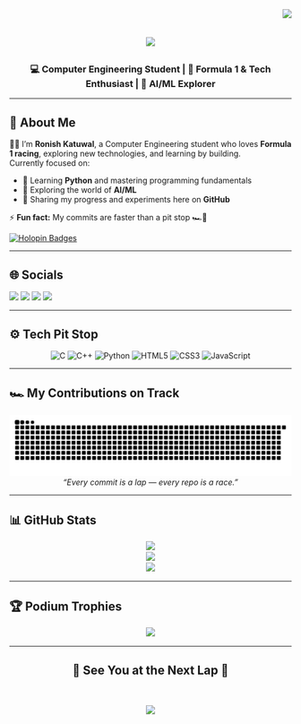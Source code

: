 <img align="right" src="https://visitor-badge.laobi.icu/badge?page_id=ronish-jpg.ronish-jpg" />

<h1 align="center">
  <img src="https://readme-typing-svg.herokuapp.com/?font=Orbitron&size=35&color=00FFFF&center=true&vCenter=true&width=600&height=70&duration=4000&lines=🏎️+Hey+There!;+I'm+Ronish+Katuwal!;+Welcome+to+My+F1+Garage!"/>
</h1>

<h3 align="center">💻 Computer Engineering Student | 🏁 Formula 1 & Tech Enthusiast | 🚀 AI/ML Explorer</h3>

---

## 💫 About Me
👨‍💻 I’m **Ronish Katuwal**, a Computer Engineering student who loves **Formula 1 racing**, exploring new technologies, and learning by building.  
Currently focused on:  
- 🐍 Learning **Python** and mastering programming fundamentals  
- 🤖 Exploring the world of **AI/ML**  
- 🧩 Sharing my progress and experiments here on **GitHub**  

⚡ **Fun fact:** My commits are faster than a pit stop 🏎️💨  

[![Holopin Badges](https://holopin.me/ronishjpg)](https://holopin.io/@ronishjpg)

---

## 🌐 Socials
<a href="mailto:katuwalronish0@gmail.com"><img src="https://img.shields.io/badge/Email-D14836?logo=gmail&logoColor=white&style=for-the-badge"></a>
<a href="https://linkedin.com/in/ronish-katuwal"><img src="https://img.shields.io/badge/LinkedIn-0077B5?logo=linkedin&logoColor=white&style=for-the-badge"></a>
<a href="https://instagram.com/iamnot_ronish"><img src="https://img.shields.io/badge/Instagram-%23E4405F.svg?logo=Instagram&logoColor=white&style=for-the-badge"></a>
<a href="#"><img src="https://img.shields.io/badge/Facebook-%231877F2.svg?logo=Facebook&logoColor=white&style=for-the-badge"></a>

---

## ⚙️ Tech Pit Stop
<div align="center">
  
![C](https://img.shields.io/badge/C-%2300599C.svg?style=for-the-badge&logo=c&logoColor=white)
![C++](https://img.shields.io/badge/C++-%2300599C.svg?style=for-the-badge&logo=c%2B%2B&logoColor=white)
![Python](https://img.shields.io/badge/Python-3776AB?style=for-the-badge&logo=python&logoColor=FFD43B)
![HTML5](https://img.shields.io/badge/HTML5-%23E34F26.svg?style=for-the-badge&logo=html5&logoColor=white)
![CSS3](https://img.shields.io/badge/CSS3-%231572B6.svg?style=for-the-badge&logo=css3&logoColor=white)
![JavaScript](https://img.shields.io/badge/JavaScript-%23F7DF1E.svg?style=for-the-badge&logo=javascript&logoColor=black)

</div>

---

## 🏎️ My Contributions on Track

<div align="center">
  <img alt="F1 Red Bull Racing Snake" src="https://raw.githubusercontent.com/ronish-jpg/ronish-jpg/output/github-contribution-grid-f1.svg" />
  <br/>
  <em>“Every commit is a lap — every repo is a race.”</em>
</div>

---

## 📊 GitHub Stats
<div align="center">

![](https://github-readme-stats.vercel.app/api?username=ronish-jpg&theme=tokyonight&hide_border=true&show_icons=true&title_color=00FFFF&icon_color=FF0000)<br/>
![](https://github-readme-streak-stats.herokuapp.com?user=ronish-jpg&theme=tokyonight_duo&hide_border=true&fire=FF0000&ring=00FFFF)<br/>
![](https://github-readme-stats.vercel.app/api/top-langs/?username=ronish-jpg&theme=tokyonight&hide_border=true&layout=compact&title_color=00FFFF)

</div>

---

## 🏆 Podium Trophies
<div align="center">
  <img src="https://github-profile-trophy.vercel.app/?username=ronish-jpg&theme=tokyonight&no-frame=true&no-bg=true&margin-w=15" />
</div>

---

<h2 align="center">🏁 See You at the Next Lap 🏁</h2>

<h1 align="center">
  <img src="https://readme-typing-svg.herokuapp.com/?font=Orbitron&size=35&color=FF0000&center=true&vCenter=true&width=600&height=70&duration=4000&lines=Bye!+Keep+Racing+with+Code!"/>
</h1>

<!---
ronish-jpg/ronish-jpg ✨ special ✨ repository because its `README.md` appears on your GitHub profile.
--->
